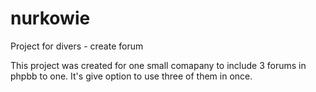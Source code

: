 nurkowie
========

Project for divers - create forum 

This project was created for one small comapany to include 3 forums in phpbb to one.
It's give option to use three of them in once.

